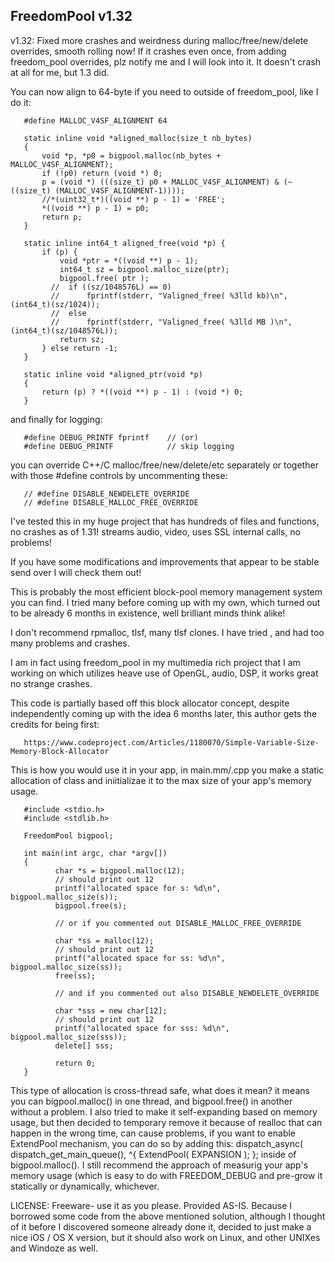 FreedomPool v1.32
-----------------

v1.32: Fixed more crashes and weirdness during malloc/free/new/delete overrides, smooth rolling now! If it crashes even once,
       from adding freedom_pool overrides, plz notify me and I will look into it. It doesn't crash at all for me, but 1.3 did.

You can now align to 64-byte if you need to outside of freedom_pool, like I do it:

       #define MALLOC_V4SF_ALIGNMENT 64

       static inline void *aligned_malloc(size_t nb_bytes)
       {
           void *p, *p0 = bigpool.malloc(nb_bytes + MALLOC_V4SF_ALIGNMENT);
           if (!p0) return (void *) 0;
           p = (void *) (((size_t) p0 + MALLOC_V4SF_ALIGNMENT) & (~((size_t) (MALLOC_V4SF_ALIGNMENT-1))));
           //*(uint32_t*)((void **) p - 1) = 'FREE';
           *((void **) p - 1) = p0;
           return p;
       }
       
       static inline int64_t aligned_free(void *p) {
           if (p) {
               void *ptr = *((void **) p - 1);
               int64_t sz = bigpool.malloc_size(ptr);
               bigpool.free( ptr );
             //  if ((sz/1048576L) == 0)
             //      fprintf(stderr, "Valigned_free( %3lld kb)\n", (int64_t)(sz/1024));
             //  else
             //      fprintf(stderr, "Valigned_free( %3lld MB )\n", (int64_t)(sz/1048576L));
               return sz;
           } else return -1;
       }
       
       static inline void *aligned_ptr(void *p)
       {
           return (p) ? *((void **) p - 1) : (void *) 0;
       }

and finally for logging:

       #define DEBUG_PRINTF fprintf    // (or)
       #define DEBUG_PRINTF            // skip logging 

you can override C++/C malloc/free/new/delete/etc separately or together with those #define controls
by uncommenting these:

       // #define DISABLE_NEWDELETE_OVERRIDE
       // #define DISABLE_MALLOC_FREE_OVERRIDE

I've tested this in my huge project that has hundreds of files and functions, no crashes as of 1.31!
streams audio, video, uses SSL internal calls, no problems! 

If you have some modifications and improvements that appear to be stable send over I will check them out! 

This is probably the most efficient block-pool memory management system you can find. I tried many before 
coming up with my own, which turned out to be already 6 months in existence, well brilliant minds think alike!

I don't recommend rpmalloc, tlsf, many tlsf clones. I have tried , and had too many problems and crashes.

I am in fact using freedom_pool in my multimedia rich project that I am working on which utilizes heave use of 
OpenGL, audio, DSP, it works great no strange crashes.

This code is partially based off this block allocator concept, despite independently coming up with the idea 
6 months later, this author gets the credits for being first: 

       https://www.codeproject.com/Articles/1180070/Simple-Variable-Size-Memory-Block-Allocator

This is how you would use it in your app, in main.mm/.cpp you make a static allocation of class and iniitializae it
to the max size of your app's memory usage.

       #include <stdio.h>
       #include <stdlib.h>
       
       FreedomPool bigpool;
       
       int main(int argc, char *argv[])
       {
              char *s = bigpool.malloc(12);
              // should print out 12
              printf("allocated space for s: %d\n", bigpool.malloc_size(s)); 
              bigpool.free(s);

              // or if you commented out DISABLE_MALLOC_FREE_OVERRIDE

              char *ss = malloc(12);
              // should print out 12
              printf("allocated space for ss: %d\n", bigpool.malloc_size(ss)); 
              free(ss);

              // and if you commented out also DISABLE_NEWDELETE_OVERRIDE
              
              char *sss = new char[12];
              // should print out 12
              printf("allocated space for sss: %d\n", bigpool.malloc_size(sss)); 
              delete[] sss;

              return 0;
       }

This type of allocation is cross-thread safe, what does it mean? it means you can bigpool.malloc() in one thread,
and bigpool.free() in another without a problem. I also tried to make it self-expanding based on memory usage, but then
decided to temporary remove it because of realloc that can happen in the wrong time, can cause problems, if you want
to enable ExtendPool mechanism, you can do so by adding this: dispatch_async( dispatch_get_main_queue(), ^{ ExtendPool( EXPANSION ); };  inside of bigpool.malloc(). I still recommend the approach of measurig your app's memory usage (which is easy to do with FREEDOM_DEBUG and pre-grow it statically or dynamically, whichever.

LICENSE: Freeware- use it as you please. Provided AS-IS. Because I borrowed some code from the above mentioned solution,
although I thought of it before I discovered someone already done it, decided to just make a nice iOS / OS X version, but it should
also work on Linux, and other UNIXes and Windoze as well.
